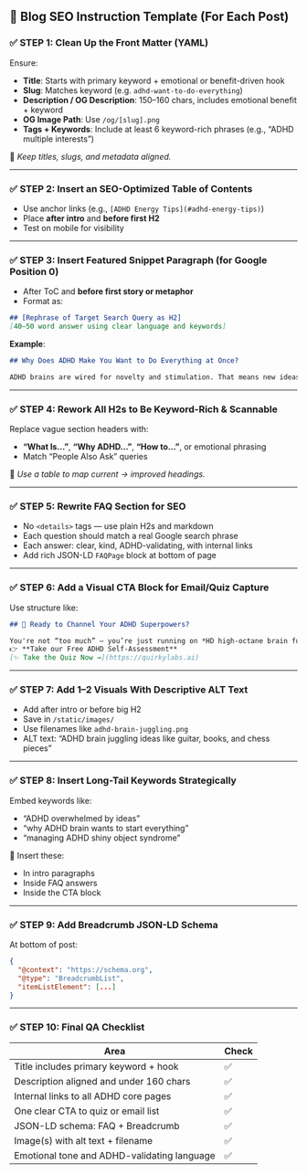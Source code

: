 ## 🧭 Blog SEO Instruction Template (For Each Post)

### ✅ STEP 1: **Clean Up the Front Matter (YAML)**

Ensure:

* **Title**: Starts with primary keyword + emotional or benefit-driven hook
* **Slug**: Matches keyword (e.g. `adhd-want-to-do-everything`)
* **Description / OG Description**: 150–160 chars, includes emotional benefit + keyword
* **OG Image Path**: Use `/og/[slug].png`
* **Tags + Keywords**: Include at least 6 keyword-rich phrases (e.g., “ADHD multiple interests”)

📌 *Keep titles, slugs, and metadata aligned.*

---

### ✅ STEP 2: **Insert an SEO-Optimized Table of Contents**

* Use anchor links (e.g., `[ADHD Energy Tips](#adhd-energy-tips)`)
* Place **after intro** and **before first H2**
* Test on mobile for visibility

---

### ✅ STEP 3: **Insert Featured Snippet Paragraph (for Google Position 0)**

* After ToC and **before first story or metaphor**
* Format as:

```markdown
## [Rephrase of Target Search Query as H2]
[40–50 word answer using clear language and keywords]
```

**Example**:

```markdown
## Why Does ADHD Make You Want to Do Everything at Once?

ADHD brains are wired for novelty and stimulation. That means new ideas, hobbies, and tasks trigger a dopamine hit — making everything feel equally urgent and exciting.
```

---

### ✅ STEP 4: **Rework All H2s to Be Keyword-Rich & Scannable**

Replace vague section headers with:

* **“What Is…”**, **“Why ADHD…”**, **“How to…”**, or emotional phrasing
* Match “People Also Ask” queries

📌 *Use a table to map current → improved headings.*

---

### ✅ STEP 5: **Rewrite FAQ Section for SEO**

* No `<details>` tags — use plain H2s and markdown
* Each question should match a real Google search phrase
* Each answer: clear, kind, ADHD-validating, with internal links
* Add rich JSON-LD `FAQPage` block at bottom of page

---

### ✅ STEP 6: **Add a Visual CTA Block for Email/Quiz Capture**

Use structure like:

```markdown
## 🎯 Ready to Channel Your ADHD Superpowers?

You're not “too much” — you’re just running on *HD high-octane brain fuel.*  
👉 **Take our Free ADHD Self-Assessment**  
[✨ Take the Quiz Now →](https://quirkylabs.ai)
```

---

### ✅ STEP 7: **Add 1–2 Visuals With Descriptive ALT Text**

* Add after intro or before big H2
* Save in `/static/images/`
* Use filenames like `adhd-brain-juggling.png`
* ALT text: “ADHD brain juggling ideas like guitar, books, and chess pieces”

---

### ✅ STEP 8: **Insert Long-Tail Keywords Strategically**

Embed keywords like:

* “ADHD overwhelmed by ideas”
* “why ADHD brain wants to start everything”
* “managing ADHD shiny object syndrome”

📍 Insert these:

* In intro paragraphs
* Inside FAQ answers
* Inside the CTA block

---

### ✅ STEP 9: **Add Breadcrumb JSON-LD Schema**

At bottom of post:

```json
{
  "@context": "https://schema.org",
  "@type": "BreadcrumbList",
  "itemListElement": [...]
}
```

---

### ✅ STEP 10: **Final QA Checklist**

| Area                                        | Check |
| ------------------------------------------- | ----- |
| Title includes primary keyword + hook       | ✅     |
| Description aligned and under 160 chars     | ✅     |
| Internal links to all ADHD core pages       | ✅     |
| One clear CTA to quiz or email list         | ✅     |
| JSON-LD schema: FAQ + Breadcrumb            | ✅     |
| Image(s) with alt text + filename           | ✅     |
| Emotional tone and ADHD-validating language | ✅     |
